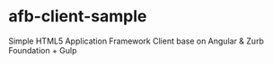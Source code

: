 # afb-client-sample
Simple HTML5 Application Framework Client base on Angular &amp; Zurb Foundation + Gulp
